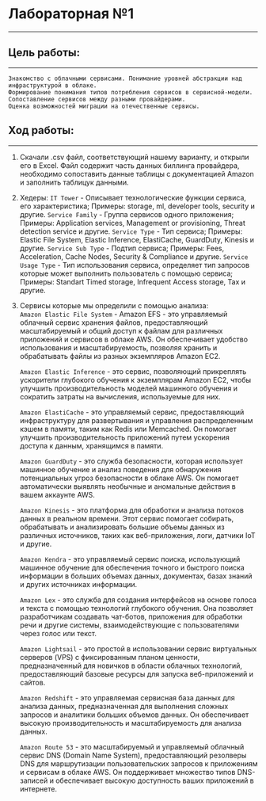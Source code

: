 # Лабораторная №1
---  
## Цель работы:
---  
```
Знакомство с облачными сервисами. Понимание уровней абстракции над инфраструктурой в облаке.
Формирование понимания типов потребления сервисов в сервисной-модели.
Сопоставление сервисов между разными провайдерами.
Оценка возможностей миграции на отечественные сервисы.
```   
## Ход работы:
---  
1. Скачали .csv файл, соответствующий нашему варианту, и открыли его в Excel. Файл содержит часть данных биллинга провайдера, необходимо сопоставить данные таблицы с документацией Amazon и заполнить таблицук данными.
![]()  
2. Хедеры:
   `IT Tower` - Описывает технологические функции сервиса, его характеристика; Примеры: storage, ml, developer tools, security и другие.
   `Service Family` - Группа сервисов одного приложения; Примеры:  Application services, Мanagement or provisioning, Threat detection service и другие.
   `Service Type` - Тип сервиса; Примеры: Elastic File System, Elastic Inference, ElastiCache, GuardDuty, Kinesis и другие.
   `Service Sub Type` - Подтип сервиса; Примеры: Fees, Acceleration, Cache Nodes, Security & Compliance и другие.
   `Service Usage Type` - Тип использования сервиса, определяет тип запросов которые может выполнить пользователь с помощью сервиса; Примеры:  Standart Timed storage, Infrequent Access storage, Tax и другие.  
3. Сервисы которые мы определили с помощью анализа:    
   `Amazon Elastic File System` - Amazon EFS - это управляемый облачный сервис хранения файлов, предоставляющий масштабируемый и общий доступ к файлам для различных приложений и сервисов в облаке AWS. Он обеспечивает удобство использования и масштабируемость, позволяя хранить и обрабатывать файлы из разных экземпляров Amazon EC2.
     
   `Amazon Elastic Inference` - это сервис, позволяющий прикреплять ускорители глубокого обучения к экземплярам Amazon EC2, чтобы улучшить производительность моделей машинного обучения и сократить затраты на вычисления, используемые для них.
     
   `Amazon ElastiCache` - это управляемый сервис, предоставляющий инфраструктуру для развертывания и управления распределенным кэшем в памяти, таким как Redis или Memcached. Он помогает улучшить производительность приложений путем ускорения доступа к данным, хранящимся в памяти.
     
   `Amazon GuardDuty` - это служба безопасности, которая использует машинное обучение и анализ поведения для обнаружения потенциальных угроз безопасности в облаке AWS. Он помогает автоматически выявлять необычные и аномальные действия в вашем аккаунте AWS.
     
   `Amazon Kinesis` - это платформа для обработки и анализа потоков данных в реальном времени. Этот сервис помогает собирать, обрабатывать и анализировать большие объемы данных из различных источников, таких как веб-приложения, логи, датчики IoT и другие.
     
   `Amazon Kendra` - это управляемый сервис поиска, использующий машинное обучение для обеспечения точного и быстрого поиска информации в больших объемах данных, документах, базах знаний и других источниках информации.
     
   `Amazon Lex` - это служба для создания интерфейсов на основе голоса и текста с помощью технологий глубокого обучения. Она позволяет разработчикам создавать чат-ботов, приложения для обработки речи и другие системы, взаимодействующие с пользователями через голос или текст.
     
   `Amazon Lightsail` - это простой в использовании сервис виртуальных серверов (VPS) с фиксированным планом ценности, предназначенный для новичков в области облачных технологий, предоставляющий базовые ресурсы для запуска веб-приложений и сайтов.
     
   `Amazon Redshift` - это управляемая сервисная база данных для анализа данных, предназначенная для выполнения сложных запросов и аналитики больших объемов данных. Он обеспечивает высокую производительность и масштабируемость для анализа данных.
     
   `Amazon Route 53` - это масштабируемый и управляемый облачный сервис DNS (Domain Name System), предоставляющий резолверы DNS для маршрутизации пользовательских запросов к приложениям и сервисам в облаке AWS. Он поддерживает множество типов DNS-записей и обеспечивает высокую доступность ваших приложений в интернете.
  
